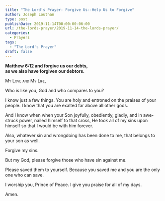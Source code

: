 ```yaml
---
title: "The Lord's Prayer: Forgive Us--Help Us to Forgive"
author: Joseph Louthan
type: post
publishDate: 2019-11-14T00:00:00-06:00
url: /the-lords-prayer/2019-11-14-the-lords-prayer/
categories:
  - Prayers
tags:
  - "The Lord's Prayer"
draft: false
---
```

**Matthew 6:12 and forgive us our debts,  
as we also have forgiven our debtors.**

<div style="font-variant: small-caps;">
My Love and My Life, 
</div>

Who is like you, God and who compares to you?

I know just a few things. You are holy and entroned on the praises of your people. I know that you are exalted far above all other gods.

And I know when when your Son joyfully, obediently, gladly, and in awe-struck power, nailed himself to that cross, He took all of my sins upon himself so that I would be with him forever. 

Also, whatever sin and wrongdoing has been done to me, that belongs to your son as well.

Forgive my sins. 

But my God, please forgive those who have sin against me.

Please saved them to yourself. Because you saved me and you are the only one who can save.

I worship you, Prince of Peace. I give you praise for all of my days.

Amen.